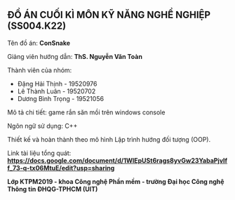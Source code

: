 ## ĐỒ ÁN CUỐI KÌ MÔN KỸ NĂNG NGHỀ NGHIỆP (SS004.K22)
Tên đồ án: **ConSnake**  

Giảng viên hướng dẫn: **ThS. Nguyễn Văn Toàn**  

Thành viên của nhóm: 
   - Đặng Hải Thịnh - 19520976  
   - Lê Thành Luân - 19520702 
   - Dương Bình Trọng - 19521056  
   
Mô tả chi tiết: game rắn săn mồi trên windows console   

Ngôn ngữ sử dụng: C++  

Thiết kế và hoàn thành theo mô hình Lập trình hướng đối tượng (OOP).  

Link tài liệu tổng quát: **https://docs.google.com/document/d/1WlEpUSt6rags8yvGw23YabaPjvIff_73-q-tx06MtuE/edit?usp=sharing**  

**Lớp KTPM2019 - khoa Công nghệ Phần mềm - trường Đại học Công nghệ Thông tin ĐHQG-TPHCM (UIT)**
